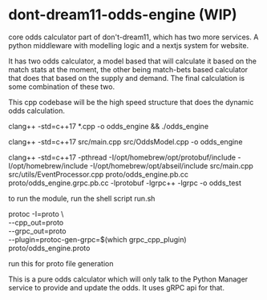 # dont-dream11-odds-engine (WIP)

core odds calculator part of don't-dream11, which has two more services. A python middleware with modelling logic and a nextjs system for website.

It has two odds calculator, a model based that will calculate it based on the match stats at the moment, the other being match-bets based calculator that does that based on
the supply and demand. The final calculation is some combination of these two.

This cpp codebase will be the high speed structure that does the dynamic odds calculation.


clang++ -std=c++17 *.cpp -o odds_engine && ./odds_engine

clang++ -std=c++17 src/main.cpp src/OddsModel.cpp -o odds_engine

clang++ -std=c++17 -pthread -I/opt/homebrew/opt/protobuf/include -I/opt/homebrew/include -I/opt/homebrew/opt/abseil/include src/main.cpp  src/utils/EventProcessor.cpp proto/odds_engine.pb.cc  proto/odds_engine.grpc.pb.cc  -lprotobuf -lgrpc++ -lgrpc -o odds_test

 to run the module, run the shell script run.sh



protoc -I=proto \                                                    
  --cpp_out=proto \
  --grpc_out=proto \
  --plugin=protoc-gen-grpc=$(which grpc_cpp_plugin) \
  proto/odds_engine.proto

  run this for proto file generation

This is a pure odds calculator which will only talk to the Python Manager service to provide and update the odds. It uses gRPC api for that.
